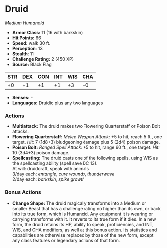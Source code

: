 # Druid

*Medium* *Humanoid*

- **Armor Class:** 11 (16 with barkskin)
- **Hit Points:** 66 
- **Speed:** walk 30 ft.
- **Perception**: 13
- **Stealth**: 11
- **Challenge Rating:** 2 (450 XP)
- **Source:** Black Flag

| STR | DEX | CON | INT | WIS | CHA |
| --- | --- | --- | --- | --- | --- |
| +0 | +1 | +1 | +1 | +3 | +0 |

- **Senses:** -
- **Languages:** Druidic plus any two languages

### Actions

- **Multiattack:** The druid makes two Flowering Quarterstaff or Poison Bolt attacks.
- **Flowering Quarterstaff:** _Melee Weapon Attack:_ +5 to hit, reach 5 ft., one target. _Hit:_ 7 (1d8+3) bludgeoning damage plus 5 (2d4) poison damage.
- **Poison Bolt:** _Ranged Spell Attack:_ +5 to hit, range 60 ft., one target. _Hit:_ 10 (3d4+3) poison damage.
- **Spellcasting:** The druid casts one of the following spells, using WIS as the spellcasting ability (spell save DC 13).<br>At will: druidcraft, speak with animals<br>3/day each: _entangle_, _cure wounds_, _thunderwave_<br>2/day each: _barkskin_, _spike growth_

### Bonus Actions

- **Change Shape:** The druid magically transforms into a Medium or smaller Beast that has a challenge rating no higher than its own, or back into its true form, which is Humanoid. Any equipment it is wearing or carrying transforms with it. It reverts to its true form if it dies. In a new form, the druid retains its HP, ability to speak, proficiencies, and INT, WIS, and CHA modifiers, as well as this bonus action. Its statistics and capabilities are otherwise replaced by those of the new form, except any class features or legendary actions of that form.
